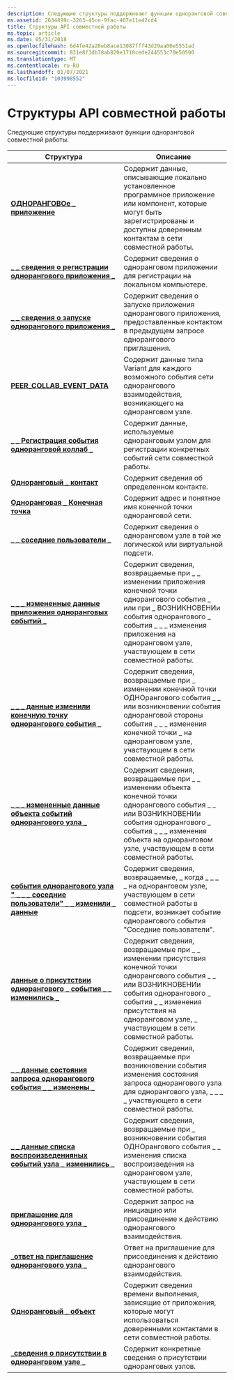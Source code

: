 ```yaml
---
description: Следующие структуры поддерживают функции одноранговой совместной работы. Структуредескриптионпир \_ аппликатионконтаинс данные, описывающие локально установленное программное приложение или компонент, которые могут быть зарегистрированы и доступны для совместного использования с доверенными контактами в сети совместной работы. \_ \_ \_ Сведения о одноранговом приложении регистрации однорангового приложения инфоконтаинс для регистрации на локальном компьютере. Запуск однорангового приложения \_ \_ \_ инфоконтаинс сведения о запуске приложения одноранговых приложений, предоставленные контактом в предыдущем запросе однорангового приглашения. Коллаб данных события однорангового узла \_ \_ \_ содержит данные вариантов для каждого возможного события сети однорангового взаимодействия, возникающего на одноранговом узле. \_Событие Peer \_ коллаб \_ , регистратионконтаинс данные, используемые одноранговым узлом для регистрации для конкретных событий сети совместной работы. \_Сведения об определенном контакте в ОДНОранговой контактконтаинс. PEER \_ ендпоинтконтаинс адрес и понятное имя конечной точки одноранговой сети. Одноранговые \_ Пользователи \_ , близкие к \_ меконтаинс сведения о одноранговом узле в той же логической или виртуальной подсети. Изменение данных однорангового \_ приложения-события \_ \_ \_ содержит сведения, возвращаемые при \_ изменении приложения конечной точки события однорангового узла \_ \_ или при \_ \_ возникновении события однорангового события \_ \_ \_ изменения приложения на одноранговом узле, участвующем в сети совместной работы. \_ \_ Измененная конечная точка однорангового события \_ \_ содержит сведения, возвращаемые при \_ изменении конечной точки однорангового события \_ или события \_ однорангового \_ события " \_ Моя \_ Конечная точка" \_ на одноранговом узле, участвующем в сети совместной работы. Объект однорангового \_ события \_ \_ Changed \_ содержит сведения, возвращаемые при \_ \_ изменении объекта конечной точки однорангового события \_ \_ или возникновении события однорангового \_ события \_ \_ \_ изменения объекта на одноранговом узле, участвующем в сети совместной работы. ОДНОРАНГОВОе \_ событие " \_ \_ соседние пользователи" \_ \_ изменил \_ данные содержит сведения, возвращаемые, когда \_ \_ \_ \_ \_ на одноранговом узле, участвующем в сети совместной работы по подсети, возникает событие "Соседние пользователи". \_ \_ Изменение данных о присутствии одноранговых событий \_ \_ содержит сведения, возвращаемые при изменении присутствия одноранговой \_ \_ конечной точки события \_ \_ или возникновении события однорангового \_ события \_ \_ изменения присутствия на одноранговом \_ узле, участвующем в сети совместной работы. \_Изменение состояния запроса ОДНОрангового события \_ \_ \_ \_ содержит сведения, возвращаемые \_ при \_ \_ возникновении события изменения состояния запроса однорангового события \_ на одноранговом узле, участвующем в сети совместной работы. Событие однорангового \_ \_ списка воспроизведения \_ изменения \_ данных содержит сведения, возвращаемые при \_ возникновении события однорангового события \_ списка воспроизведения \_ изменения на одноранговом узле, участвующем в сети совместной работы. Одноранговый \_ инвитатионконтаинс запрос на инициацию или присоединение к действию однорангового взаимодействия. Приглашение однорангового узла ответ \_ \_ ответ на приглашение присоединиться к действию однорангового взаимодействия. Одноранговый \_ объект содержит сведения о времени выполнения, зависящие от приложения, которые могут использоваться доверенными контактами в сети совместной работы. \_ \_ Сведения о присутствии однорангового узла для инфоконтаинс присутствия.
ms.assetid: 2634899c-3263-45ce-9fac-407e11e42cd4
title: Структуры API совместной работы
ms.topic: article
ms.date: 05/31/2018
ms.openlocfilehash: 6d4fe42a28eb8ace13087fff43d29aa00e5551ad
ms.sourcegitcommit: 831e8f3db78ab820e1710cede244553c70e50500
ms.translationtype: MT
ms.contentlocale: ru-RU
ms.lasthandoff: 01/07/2021
ms.locfileid: "103998552"
---
```

# <a name="collaboration-api-structures"></a>Структуры API совместной работы

Следующие структуры поддерживают функции одноранговой совместной работы.

| Структура                                                                                      | Описание                                                                                                                                                                                        |
|------------------------------------------------------------------------------------------------|----------------------------------------------------------------------------------------------------------------------------------------------------------------------------------------------------|
| [**ОДНОРАНГОВОе \_ приложение**](/windows/desktop/api/P2P/ns-p2p-peer_application)                                                  | Содержит данные, описывающие локально установленное программное приложение или компонент, которые могут быть зарегистрированы и доступны доверенным контактам в сети совместной работы.                        |
| [**\_ \_ сведения о регистрации однорангового приложения \_**](/windows/desktop/api/P2P/ns-p2p-peer_application_registration_info)            | Содержит сведения о одноранговом приложении для регистрации на локальном компьютере.                                                                                                                    |
| [**\_ \_ сведения о запуске однорангового приложения \_**](/windows/desktop/api/P2P/ns-p2p-peer_app_launch_info)                                        | Содержит сведения о запуске приложения однорангового приложения, предоставленные контактом в предыдущем запросе однорангового приглашения.                                                                              |
| [**PEER_COLLAB_EVENT_DATA**](/windows/win32/api/p2p/ns-p2p-peer_collab_event_data-r1)                                    | Содержит данные типа Variant для каждого возможного события сети однорангового взаимодействия, возникающего на одноранговом узле.                                                                                                         |
| [**\_ \_ Регистрация события одноранговой коллаб \_**](/windows/desktop/api/P2P/ns-p2p-peer_collab_event_registration)                    | Содержит данные, используемые одноранговым узлом для регистрации конкретных событий сети совместной работы.                                                                                                       |
| [**Одноранговый \_ контакт**](/windows/desktop/api/P2P/ns-p2p-peer_contact)                                                          | Содержит сведения об определенном контакте.                                                                                                                                                     |
| [**Одноранговая \_ Конечная точка**](/windows/desktop/api/P2P/ns-p2p-peer_endpoint)                                                        | Содержит адрес и понятное имя конечной точки одноранговой сети.                                                                                                                                         |
| [**\_ \_ соседние пользователи \_**](/windows/desktop/api/P2P/ns-p2p-peer_people_near_me)                                          | Содержит сведения о одноранговом узле в той же логической или виртуальной подсети.                                                                                                                           |
| [**\_ \_ \_ измененные данные приложения одноранговых событий \_**](/windows/desktop/api/P2P/ns-p2p-peer_event_application_changed_data)         | Содержит сведения, возвращаемые при \_ \_ изменении приложения конечной точки однорангового события \_ или при \_ ВОЗНИКНОВЕНИи события однорангового \_ события \_ \_ \_ изменения приложения на одноранговом узле, участвующем в сети совместной работы. |
| [**\_ \_ \_ данные изменили конечную точку однорангового события \_**](/windows/desktop/api/P2P/ns-p2p-peer_event_endpoint_changed_data)               | Содержит сведения, возвращаемые при \_ изменении конечной точки ОДНОрангового события \_ \_ или возникновении события одноранговой стороны события \_ \_ \_ изменения конечной точки \_ на одноранговом узле, участвующем в сети совместной работы.                 |
| [**\_ \_ \_ измененные данные объекта событий однорангового узла \_**](/windows/desktop/api/P2P/ns-p2p-peer_event_object_changed_data)                   | Содержит сведения, возвращаемые при \_ \_ изменении объекта конечной точки однорангового события \_ \_ или ВОЗНИКНОВЕНИи события однорангового \_ события \_ \_ \_ изменения объекта на одноранговом узле, участвующем в сети совместной работы.           |
| [**события однорангового узла " \_ \_ \_ соседние пользователи" \_ \_ изменили \_ данные**](/windows/desktop/api/P2P/ns-p2p-peer_event_people_near_me_changed_data) | Содержит сведения, возвращаемые, \_ когда \_ \_ \_ \_ на одноранговом узле, участвующем в сети совместной работы в подсети, возникает событие однорангового события "Соседние пользователи".                               |
| [**данные о присутствии однорангового \_ события \_ \_ изменились \_**](/windows/desktop/api/P2P/ns-p2p-peer_event_presence_changed_data)               | Содержит сведения, возвращаемые при \_ \_ изменении присутствия конечной точки однорангового события \_ \_ или ВОЗНИКНОВЕНИи события однорангового \_ события \_ \_ изменения присутствия на одноранговом узле, \_ участвующем в сети совместной работы.       |
| [**\_ \_ данные состояния запроса однорангового события \_ \_ изменены \_**](/windows/desktop/api/P2P/ns-p2p-peer_event_request_status_changed_data)  | Содержит сведения, возвращаемые при возникновении события изменения состояния запроса однорангового узла для однорангового узла, \_ \_ \_ \_ участвующего в сети совместной работы.                                                |
| [**\_ \_ данные списка воспроизведенияных событий узла \_ изменились \_**](/windows/desktop/api/P2P/ns-p2p-peer_event_watchlist_changed_data)             | Содержит сведения, возвращаемые при \_ возникновении события ОДНОрангового события \_ \_ изменения списка воспроизведения на одноранговом узле, участвующем в сети совместной работы.                                                      |
| [**приглашение для однорангового узла \_**](/windows/desktop/api/P2P/ns-p2p-peer_invitation)                                                    | Содержит запрос на инициацию или присоединение к действию однорангового взаимодействия.                                                                                                                              |
| [**\_ответ на приглашение однорангового узла \_**](/windows/desktop/api/P2P/ns-p2p-peer_invitation_response)                                 | Ответ на приглашение для присоединения к действию однорангового взаимодействия.                                                                                                                                 |
| [**Одноранговый \_ объект**](/windows/desktop/api/P2P/ns-p2p-peer_object)                                                            | Содержит сведения времени выполнения, зависящие от приложения, которые могут использоваться доверенными контактами в сети совместной работы.                                                                   |
| [**\_сведения о присутствии в одноранговом узле \_**](/windows/desktop/api/P2P/ns-p2p-peer_presence_info)                                             | Содержит конкретные сведения о присутствии одноранговых узлов.                                                                                                                                                       |



 

 

 



